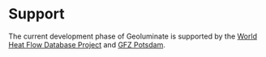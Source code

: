 # Support

The current development phase of Geoluminate is supported by the [World Heat Flow Database Project](https://www.heatflow.world) and [GFZ Potsdam](https://www.gfz-potsdam.de/en/).
